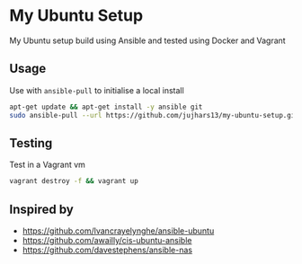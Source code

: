 # My Ubuntu Setup
My Ubuntu setup build using Ansible and tested using Docker and Vagrant

## Usage

Use with `ansible-pull` to initialise a local install

```bash
apt-get update && apt-get install -y ansible git
sudo ansible-pull --url https://github.com/jujhars13/my-ubuntu-setup.git
```

## Testing

Test in a Vagrant vm

```bash
vagrant destroy -f && vagrant up
```

## Inspired by

- https://github.com/lvancrayelynghe/ansible-ubuntu
- https://github.com/awailly/cis-ubuntu-ansible
- https://github.com/davestephens/ansible-nas
